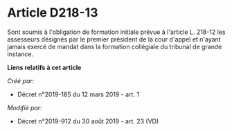 # Article D218-13

Sont soumis à l'obligation de formation initiale prévue à l'article L. 218-12 les assesseurs désignés par le premier
président de la cour d'appel et n'ayant jamais exercé de mandat dans la formation collégiale du tribunal de grande instance.

**Liens relatifs à cet article**

_Créé par_:

  - Décret n°2019-185 du 12 mars 2019 - art. 1

_Modifié par_:

  - Décret n°2019-912 du 30 août 2019 - art. 23 (VD)
